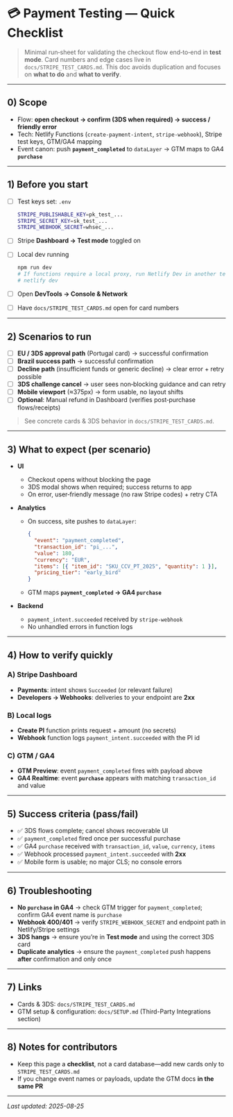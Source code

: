 # 💳 Payment Testing — Quick Checklist

> Minimal run‑sheet for validating the checkout flow end‑to‑end in **test mode**. Card numbers and edge cases live in `docs/STRIPE_TEST_CARDS.md`. This doc avoids duplication and focuses on **what to do** and **what to verify**.

---

## 0) Scope

* Flow: **open checkout → confirm (3DS when required) → success / friendly error**
* Tech: Netlify Functions (`create-payment-intent`, `stripe-webhook`), Stripe test keys, GTM/GA4 mapping
* Event canon: push **`payment_completed`** to `dataLayer` → GTM maps to GA4 **`purchase`**

---

## 1) Before you start

* [ ] Test keys set: `.env`

  ```bash
  STRIPE_PUBLISHABLE_KEY=pk_test_...
  STRIPE_SECRET_KEY=sk_test_...
  STRIPE_WEBHOOK_SECRET=whsec_...
  ```
* [ ] Stripe **Dashboard → Test mode** toggled on
* [ ] Local dev running

  ```bash
  npm run dev
  # If functions require a local proxy, run Netlify Dev in another terminal
  # netlify dev
  ```
* [ ] Open **DevTools → Console & Network**
* [ ] Have `docs/STRIPE_TEST_CARDS.md` open for card numbers

---

## 2) Scenarios to run

* [ ] **EU / 3DS approval path** (Portugal card) → successful confirmation
* [ ] **Brazil success path** → successful confirmation
* [ ] **Decline path** (insufficient funds or generic decline) → clear error + retry possible
* [ ] **3DS challenge cancel** → user sees non‑blocking guidance and can retry
* [ ] **Mobile viewport** (≈375px) → form usable, no layout shifts
* [ ] **Optional**: Manual refund in Dashboard (verifies post‑purchase flows/receipts)

> See concrete cards & 3DS behavior in `docs/STRIPE_TEST_CARDS.md`.

---

## 3) What to expect (per scenario)

* **UI**

  * Checkout opens without blocking the page
  * 3DS modal shows when required; success returns to app
  * On error, user‑friendly message (no raw Stripe codes) + retry CTA
* **Analytics**

  * On success, site pushes to `dataLayer`:

    ```json
    {
      "event": "payment_completed",
      "transaction_id": "pi_...",
      "value": 180,
      "currency": "EUR",
      "items": [{ "item_id": "SKU_CCV_PT_2025", "quantity": 1 }],
      "pricing_tier": "early_bird"
    }
    ```
  * GTM maps **`payment_completed` → GA4 `purchase`**
* **Backend**

  * `payment_intent.succeeded` received by `stripe-webhook`
  * No unhandled errors in function logs

---

## 4) How to verify quickly

### A) Stripe Dashboard

* **Payments**: intent shows `Succeeded` (or relevant failure)
* **Developers → Webhooks**: deliveries to your endpoint are **2xx**

### B) Local logs

* **Create PI** function prints request + amount (no secrets)
* **Webhook** function logs `payment_intent.succeeded` with the PI id

### C) GTM / GA4

* **GTM Preview**: event `payment_completed` fires with payload above
* **GA4 Realtime**: event **`purchase`** appears with matching `transaction_id` and value

---

## 5) Success criteria (pass/fail)

* ✅ 3DS flows complete; cancel shows recoverable UI
* ✅ `payment_completed` fired once per successful purchase
* ✅ GA4 `purchase` received with `transaction_id`, `value`, `currency`, `items`
* ✅ Webhook processed `payment_intent.succeeded` with **2xx**
* ✅ Mobile form is usable; no major CLS; no console errors

---

## 6) Troubleshooting

* **No `purchase` in GA4** → check GTM trigger for `payment_completed`; confirm GA4 event name is `purchase`
* **Webhook 400/401** → verify `STRIPE_WEBHOOK_SECRET` and endpoint path in Netlify/Stripe settings
* **3DS hangs** → ensure you’re in **Test mode** and using the correct 3DS card
* **Duplicate analytics** → ensure the `payment_completed` push happens **after** confirmation and only once

---

## 7) Links

* Cards & 3DS: `docs/STRIPE_TEST_CARDS.md`
* GTM setup & configuration: `docs/SETUP.md` (Third-Party Integrations section)

---

## 8) Notes for contributors

* Keep this page a **checklist**, not a card database—add new cards only to `STRIPE_TEST_CARDS.md`
* If you change event names or payloads, update the GTM docs **in the same PR**

---

*Last updated: 2025-08-25*
